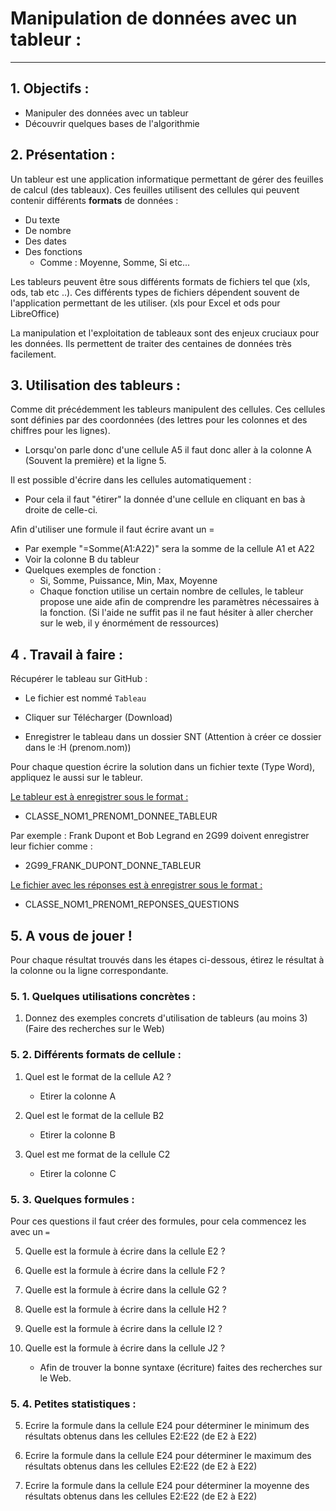 # Manipulation de données avec un tableur :

------

## 1. Objectifs  :

- Manipuler des données avec un tableur
- Découvrir quelques bases de l'algorithmie

## 2. Présentation :

Un tableur est une application informatique permettant de gérer des feuilles de calcul (des tableaux). Ces feuilles utilisent des cellules qui peuvent contenir différents **formats** de données :

- Du texte
- De nombre
- Des dates
- Des fonctions
    - Comme : Moyenne, Somme, Si etc...

Les tableurs peuvent être sous différents formats de fichiers tel que (xls, ods, tab etc ..). Ces différents types de fichiers dépendent souvent de l'application permettant de les utiliser. (xls pour Excel et ods pour LibreOffice)

La manipulation et l'exploitation de tableaux sont des enjeux cruciaux pour les données. Ils permettent de traiter des centaines de données très facilement.

## 3. Utilisation des tableurs :

Comme dit précédemment les tableurs manipulent des cellules. Ces cellules sont définies par des coordonnées (des lettres pour les colonnes et des chiffres pour les lignes). 

- Lorsqu'on parle donc d'une cellule A5 il faut donc aller à la colonne A (Souvent la première) et la ligne 5.

Il est possible d'écrire dans les cellules automatiquement : 

- Pour cela il faut "étirer" la donnée d'une cellule en cliquant en bas à droite de celle-ci.

Afin d'utiliser une formule il faut écrire avant un = 

- Par exemple "=Somme(A1:A22)" sera la somme de la cellule A1 et A22
- Voir la colonne B du tableur
- Quelques exemples de fonction :
    - Si, Somme, Puissance, Min, Max, Moyenne
    - Chaque fonction utilise un certain nombre de cellules, le tableur propose une aide afin de comprendre les paramètres nécessaires à la fonction. (Si l'aide ne suffit pas il ne faut hésiter à aller chercher sur le web, il y énormément de ressources)

## 4 . Travail à faire :

Récupérer le tableau sur GitHub :

- Le fichier est nommé `Tableau`

- Cliquer sur Télécharger (Download)
- Enregistrer le tableau dans un dossier SNT (Attention à créer ce dossier dans le :H (prenom.nom))

Pour chaque question écrire la solution dans un fichier texte (Type Word), appliquez le aussi sur le tableur.

<u>Le tableur est à enregistrer sous le format :</u> 

- CLASSE_NOM1_PRENOM1_DONNEE_TABLEUR

Par exemple : Frank Dupont et Bob Legrand en 2G99 doivent enregistrer leur fichier comme :

- 2G99_FRANK_DUPONT_DONNE_TABLEUR

<u>Le fichier avec les réponses est à enregistrer sous le format :</u>

- CLASSE_NOM1_PRENOM1_REPONSES_QUESTIONS

## 5. A vous de jouer !

Pour chaque résultat trouvés dans les étapes ci-dessous, étirez le résultat à la colonne ou la ligne correspondante.

### 5. 1. Quelques utilisations concrètes :

1) Donnez des exemples concrets d'utilisation de tableurs (au moins 3) (Faire des recherches sur le Web)

### 5. 2. Différents formats de cellule :

1) Quel est le format de la cellule A2 ?
   - Etirer la colonne A


3) Quel est le format de la cellule B2 
   - Etirer la colonne B


4) Quel est me format de la cellule C2
   - Etirer la colonne C


### 5. 3. Quelques formules :

Pour ces questions il faut créer des formules, pour cela commencez les avec un `=`

5) Quelle est la formule à écrire dans la cellule E2 ? 

6) Quelle est la formule à écrire dans la cellule F2 ? 

7) Quelle est la formule à écrire dans la cellule G2 ? 

8) Quelle est la formule à écrire dans la cellule H2 ? 

9) Quelle est la formule à écrire dans la cellule I2 ? 

10) Quelle est la formule à écrire dans la cellule J2 ? 
    - Afin de trouver la bonne syntaxe (écriture) faites des recherches sur le Web.


### 5. 4. Petites statistiques : 

5) Ecrire la formule dans la cellule E24 pour déterminer le minimum des résultats obtenus dans les cellules E2:E22 (de E2 à E22)

6) Ecrire la formule dans la cellule E24 pour déterminer le maximum des résultats obtenus dans les cellules E2:E22 (de E2 à E22)

7) Ecrire la formule dans la cellule E24 pour déterminer la moyenne des résultats obtenus dans les cellules E2:E22 (de E2 à E22)
